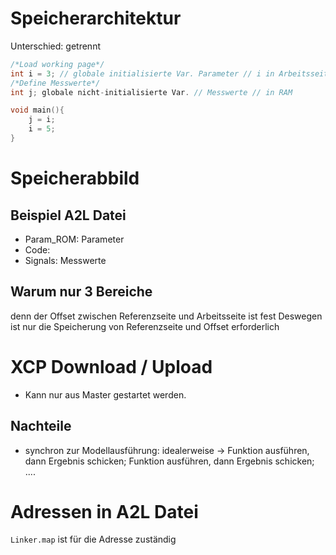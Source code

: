 # Speicherarchitektur 
Unterschied: getrennt 

```C
/*Load working page*/ 
int i = 3; // globale initialisierte Var. Parameter // i in Arbeitsseite in RAM; 3 in Referenzseite in Flash ROM 
/*Define Messwerte*/ 
int j; globale nicht-initialisierte Var. // Messwerte // in RAM 

void main(){
	j = i;
	i = 5;
}
```

# Speicherabbild 
## Beispiel A2L Datei 
- Param_ROM: Parameter 
- Code: 
- Signals: Messwerte 

## Warum nur 3 Bereiche 
denn der Offset zwischen Referenzseite und Arbeitsseite ist fest 
Deswegen ist nur die Speicherung von Referenzseite und Offset erforderlich 

# XCP Download / Upload 
- Kann nur aus Master gestartet werden. 

## Nachteile 
- synchron zur Modellausführung: idealerweise -> Funktion ausführen, dann Ergebnis schicken; Funktion ausführen, dann Ergebnis schicken; .... 


# Adressen in A2L Datei 
`Linker.map` ist für die Adresse zuständig 